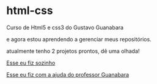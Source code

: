# html-css
 Curso de Html5 e css3 do Gustavo Guanabara

e agora estou aprendendo a gerenciar meus repositórios.

atualmente tenho 2 projetos prontos, dê uma olhada!

<a href="práticando sozinho/praticando02/">Esse eu fiz sozinho</a>

<a href="Desafios/Desafio 10 (guiado)/">Esse eu fiz com a ajuda do professor Guanabara</a>
